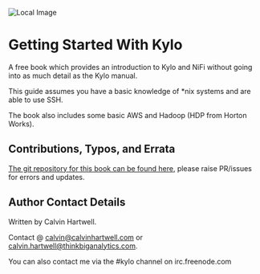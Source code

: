 
![Local Image](/images/kylo-logo-orange.png=200x)

# Getting Started With Kylo

A free book which provides an introduction to Kylo and NiFi without going into as much detail as the Kylo manual.

This guide assumes you have a basic knowledge of *nix systems and are able to use SSH.

The book also includes some basic AWS and Hadoop (HDP from Horton Works).

## Contributions, Typos, and Errata

[The git repository for this book can be found here](https://github.com/CalvinHartwell/getting-started-with-kylo), please raise PR/issues for errors and updates.

## Author Contact Details

Written by Calvin Hartwell.

Contact @ [calvin@calvinhartwell.com](mailto:calvin@calvinhartwell.com) or [calvin.hartwell@thinkbiganalytics.com](mailto:calvin.hartwell@thinkbiganalytics.com).

You can also contact me via the #kylo channel on irc.freenode.com
